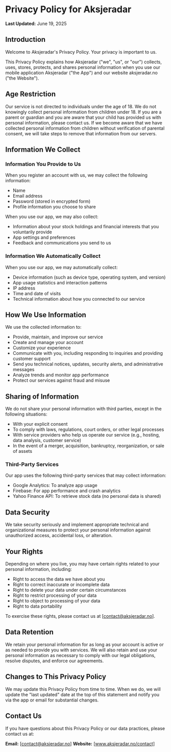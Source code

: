 # Privacy Policy for Aksjeradar

**Last Updated:** June 19, 2025

## Introduction

Welcome to Aksjeradar's Privacy Policy. Your privacy is important to us.

This Privacy Policy explains how Aksjeradar ("we", "us", or "our") collects, uses, stores, protects, and shares personal information when you use our mobile application Aksjeradar ("the App") and our website aksjeradar.no ("the Website").

## Age Restriction

Our service is not directed to individuals under the age of 18. We do not knowingly collect personal information from children under 18. If you are a parent or guardian and you are aware that your child has provided us with personal information, please contact us. If we become aware that we have collected personal information from children without verification of parental consent, we will take steps to remove that information from our servers.

## Information We Collect

### Information You Provide to Us

When you register an account with us, we may collect the following information:
- Name
- Email address
- Password (stored in encrypted form)
- Profile information you choose to share

When you use our app, we may also collect:
- Information about your stock holdings and financial interests that you voluntarily provide
- App settings and preferences
- Feedback and communications you send to us

### Information We Automatically Collect

When you use our app, we may automatically collect:
- Device information (such as device type, operating system, and version)
- App usage statistics and interaction patterns
- IP address
- Time and date of visits
- Technical information about how you connected to our service

## How We Use Information

We use the collected information to:
- Provide, maintain, and improve our service
- Create and manage your account
- Customize your experience
- Communicate with you, including responding to inquiries and providing customer support
- Send you technical notices, updates, security alerts, and administrative messages
- Analyze trends and monitor app performance
- Protect our services against fraud and misuse

## Sharing of Information

We do not share your personal information with third parties, except in the following situations:
- With your explicit consent
- To comply with laws, regulations, court orders, or other legal processes
- With service providers who help us operate our service (e.g., hosting, data analysis, customer service)
- In the event of a merger, acquisition, bankruptcy, reorganization, or sale of assets

### Third-Party Services

Our app uses the following third-party services that may collect information:
- Google Analytics: To analyze app usage
- Firebase: For app performance and crash analytics
- Yahoo Finance API: To retrieve stock data (no personal data is shared)

## Data Security

We take security seriously and implement appropriate technical and organizational measures to protect your personal information against unauthorized access, accidental loss, or alteration.

## Your Rights

Depending on where you live, you may have certain rights related to your personal information, including:
- Right to access the data we have about you
- Right to correct inaccurate or incomplete data
- Right to delete your data under certain circumstances
- Right to restrict processing of your data
- Right to object to processing of your data
- Right to data portability

To exercise these rights, please contact us at [contact@aksjeradar.no].

## Data Retention

We retain your personal information for as long as your account is active or as needed to provide you with services. We will also retain and use your personal information as necessary to comply with our legal obligations, resolve disputes, and enforce our agreements.

## Changes to This Privacy Policy

We may update this Privacy Policy from time to time. When we do, we will update the "last updated" date at the top of this statement and notify you via the app or email for substantial changes.

## Contact Us

If you have questions about this Privacy Policy or our data practices, please contact us at:

**Email:** [contact@aksjeradar.no]
**Website:** [www.aksjeradar.no/contact]
